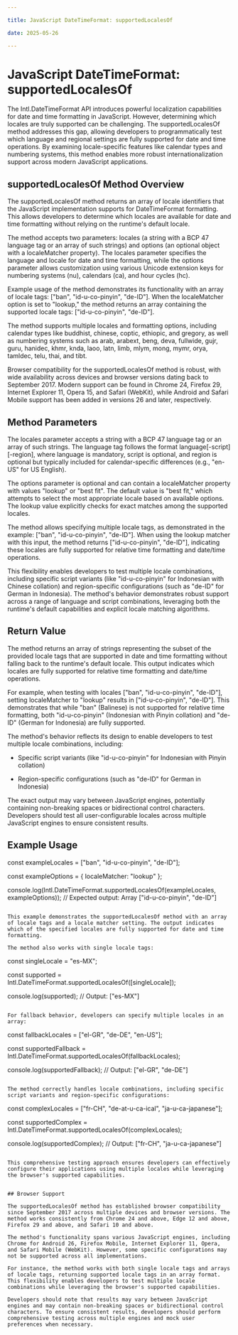 ```yaml
---

title: JavaScript DateTimeFormat: supportedLocalesOf

date: 2025-05-26

---
```



# JavaScript DateTimeFormat: supportedLocalesOf

The Intl.DateTimeFormat API introduces powerful localization capabilities for date and time formatting in JavaScript. However, determining which locales are truly supported can be challenging. The supportedLocalesOf method addresses this gap, allowing developers to programmatically test which language and regional settings are fully supported for date and time operations. By examining locale-specific features like calendar types and numbering systems, this method enables more robust internationalization support across modern JavaScript applications.


## supportedLocalesOf Method Overview

The supportedLocalesOf method returns an array of locale identifiers that the JavaScript implementation supports for DateTimeFormat formatting. This allows developers to determine which locales are available for date and time formatting without relying on the runtime's default locale.

The method accepts two parameters: locales (a string with a BCP 47 language tag or an array of such strings) and options (an optional object with a localeMatcher property). The locales parameter specifies the language and locale for date and time formatting, while the options parameter allows customization using various Unicode extension keys for numbering systems (nu), calendars (ca), and hour cycles (hc).

Example usage of the method demonstrates its functionality with an array of locale tags: ["ban", "id-u-co-pinyin", "de-ID"]. When the localeMatcher option is set to "lookup," the method returns an array containing the supported locale tags: ["id-u-co-pinyin", "de-ID"].

The method supports multiple locales and formatting options, including calendar types like buddhist, chinese, coptic, ethiopic, and gregory, as well as numbering systems such as arab, arabext, beng, deva, fullwide, gujr, guru, hanidec, khmr, knda, laoo, latn, limb, mlym, mong, mymr, orya, tamldec, telu, thai, and tibt.

Browser compatibility for the supportedLocalesOf method is robust, with wide availability across devices and browser versions dating back to September 2017. Modern support can be found in Chrome 24, Firefox 29, Internet Explorer 11, Opera 15, and Safari (WebKit), while Android and Safari Mobile support has been added in versions 26 and later, respectively.


## Method Parameters

The locales parameter accepts a string with a BCP 47 language tag or an array of such strings. The language tag follows the format language[-script][-region], where language is mandatory, script is optional, and region is optional but typically included for calendar-specific differences (e.g., "en-US" for US English).

The options parameter is optional and can contain a localeMatcher property with values "lookup" or "best fit". The default value is "best fit," which attempts to select the most appropriate locale based on available options. The lookup value explicitly checks for exact matches among the supported locales.

The method allows specifying multiple locale tags, as demonstrated in the example: ["ban", "id-u-co-pinyin", "de-ID"]. When using the lookup matcher with this input, the method returns ["id-u-co-pinyin", "de-ID"], indicating these locales are fully supported for relative time formatting and date/time operations.

This flexibility enables developers to test multiple locale combinations, including specific script variants (like "id-u-co-pinyin" for Indonesian with Chinese collation) and region-specific configurations (such as "de-ID" for German in Indonesia). The method's behavior demonstrates robust support across a range of language and script combinations, leveraging both the runtime's default capabilities and explicit locale matching algorithms.


## Return Value

The method returns an array of strings representing the subset of the provided locale tags that are supported in date and time formatting without falling back to the runtime's default locale. This output indicates which locales are fully supported for relative time formatting and date/time operations.

For example, when testing with locales ["ban", "id-u-co-pinyin", "de-ID"], setting localeMatcher to "lookup" results in ["id-u-co-pinyin", "de-ID"]. This demonstrates that while "ban" (Balinese) is not supported for relative time formatting, both "id-u-co-pinyin" (Indonesian with Pinyin collation) and "de-ID" (German for Indonesia) are fully supported.

The method's behavior reflects its design to enable developers to test multiple locale combinations, including:

- Specific script variants (like "id-u-co-pinyin" for Indonesian with Pinyin collation)

- Region-specific configurations (such as "de-ID" for German in Indonesia)

The exact output may vary between JavaScript engines, potentially containing non-breaking spaces or bidirectional control characters. Developers should test all user-configurable locales across multiple JavaScript engines to ensure consistent results.


## Example Usage

const exampleLocales = ["ban", "id-u-co-pinyin", "de-ID"];

const exampleOptions = { localeMatcher: "lookup" };

console.log(Intl.DateTimeFormat.supportedLocalesOf(exampleLocales, exampleOptions)); // Expected output: Array ["id-u-co-pinyin", "de-ID"]

```

This example demonstrates the supportedLocalesOf method with an array of locale tags and a locale matcher setting. The output indicates which of the specified locales are fully supported for date and time formatting.

The method also works with single locale tags:

```

const singleLocale = "es-MX";

const supported = Intl.DateTimeFormat.supportedLocalesOf([singleLocale]);

console.log(supported); // Output: ["es-MX"]

```

For fallback behavior, developers can specify multiple locales in an array:

```

const fallbackLocales = ["el-GR", "de-DE", "en-US"];

const supportedFallback = Intl.DateTimeFormat.supportedLocalesOf(fallbackLocales);

console.log(supportedFallback); // Output: ["el-GR", "de-DE"]

```

The method correctly handles locale combinations, including specific script variants and region-specific configurations:

```

const complexLocales = ["fr-CH", "de-at-u-ca-ical", "ja-u-ca-japanese"];

const supportedComplex = Intl.DateTimeFormat.supportedLocalesOf(complexLocales);

console.log(supportedComplex); // Output: ["fr-CH", "ja-u-ca-japanese"]

```

This comprehensive testing approach ensures developers can effectively configure their applications using multiple locales while leveraging the browser's supported capabilities.


## Browser Support

The supportedLocalesOf method has established browser compatibility since September 2017 across multiple devices and browser versions. The method works consistently from Chrome 24 and above, Edge 12 and above, Firefox 29 and above, and Safari 10 and above.

The method's functionality spans various JavaScript engines, including Chrome for Android 26, Firefox Mobile, Internet Explorer 11, Opera, and Safari Mobile (WebKit). However, some specific configurations may not be supported across all implementations.

For instance, the method works with both single locale tags and arrays of locale tags, returning supported locale tags in an array format. This flexibility enables developers to test multiple locale combinations while leveraging the browser's supported capabilities.

Developers should note that results may vary between JavaScript engines and may contain non-breaking spaces or bidirectional control characters. To ensure consistent results, developers should perform comprehensive testing across multiple engines and mock user preferences when necessary.

